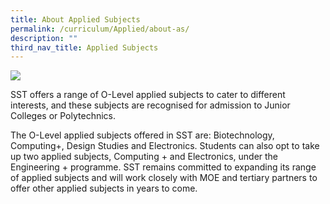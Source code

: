 ```yaml
---
title: About Applied Subjects
permalink: /curriculum/Applied/about-as/
description: ""
third_nav_title: Applied Subjects
---
```

![](/images/Curriculum/IP%20-%20About%20AS.png)

SST offers a range of O-Level applied subjects to cater to different interests, and these subjects are recognised for admission to Junior Colleges or Polytechnics.

The O-Level applied subjects offered in SST are: Biotechnology, Computing+, Design Studies and Electronics. Students can also opt to take up two applied subjects, Computing + and Electronics, under the Engineering + programme. SST remains committed to expanding its range of applied subjects and will work closely with MOE and tertiary partners to offer other applied subjects in years to come. 
